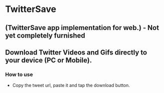 # TwitterSave

## (TwitterSave app implementation for web.) - Not yet completely furnished

## Download Twitter Videos and Gifs directly to your device (PC or Mobile). 

### How to use
- Copy the tweet url, paste it and tap the download button.


